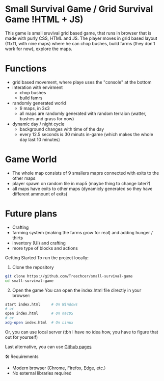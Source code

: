 # Small Survival Game / Grid Survival Game !HTML + JS)

This game is small sruvival grid based game, that runs in browser that is made with purly CSS, HTML and JS. The player moves in grid based layout (11x11, with nine maps) where he can chop bushes, build farms (they don't work for now), explore the maps.

# Functions

- grid based movement, where playe uses the "console" at the bottom
- interation with envirment
  - chop bushes
  - build famrs
- randomly generated world
  - 9 maps, in 3x3
  - all maps are randomly generated with random terraion (watter, bushes and grass for now)
- dynamic day / night cycle
  - background changes with time of the day
  - every 12.5 seconds is 30 minuts in-game (which makes the whole day last 10 minutes)

# Game World

- The whole map consists of 9 smallers maprs connected with exits to the other maps
- player spawn on random tile in map5 (maybe thing to change later?)
- all maps have exits to other maps (dynamicly generated so they have different ammount of exits)

# Future plans

- Crafting
- farming system (making the farms grow for real) and adding hunger / thirts
- inventory (UI) and crafting
- more type of blocks and actions

Getting Started
To run the project locally:

1. Clone the repository
```bash
git clone https://github.com/Treechcer/small-survival-game
cd small-survival-game
```

2. Open the game
You can open the index.html file directly in your browser:

```bash
start index.html     # On Windows
# or
open index.html      # On macOS
# or
xdg-open index.html  # On Linux
```

Or, you can use local server (tbh I have no idea how, you have to figure that out for yourself)

Last alternative, you can use [Github pages](https://treechcer.github.io/small-survival-game/)

🛠️ Requirements
- Modern browser (Chrome, Firefox, Edge, etc.)
- No external libraries required
